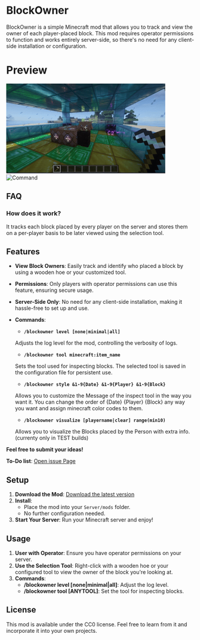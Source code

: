 # BlockOwner

BlockOwner is a simple Minecraft mod that allows you to track and view the owner of each player-placed block. This mod requires operator permissions to function and works entirely server-side, so there's no need for any client-side installation or configuration.

# Preview
![Preview](https://raw.githubusercontent.com/mastercion/minecraft_mod_fabric_blockowner/a52745b22d01ccf70d060d7c13c87ea1cbb6bcc9/media/gif/preview.gif) ![Command](https://raw.githubusercontent.com/mastercion/minecraft_mod_fabric_blockowner/refs/heads/media/media/gif/list_command.gif)

## FAQ
### **How does it work?**
It tracks each block placed by every player on the server and stores them on a per-player basis to be later viewed using the selection tool.

## Features

- **View Block Owners**: Easily track and identify who placed a block by using a wooden hoe or your customized tool.
- **Permissions**: Only players with operator permissions can use this feature, ensuring secure usage.
- **Server-Side Only**: No need for any client-side installation, making it hassle-free to set up and use.
- **Commands**:
  - **`/blockowner level [none|minimal|all]`**
  
  Adjusts the log level for the mod, controlling the verbosity of logs.
  - **`/blockowner tool minecraft:item_name`**
  
  Sets the tool used for inspecting blocks. The selected tool is saved in the configuration file for persistent use.
  - **`/blockowner style &1-9{Date} &1-9{Player} &1-9{Block}`**
  
  Allows you to customize the Message of the inspect tool in the way you want it. You can change the order of {Date} {Player} {Block} any way you want and assign minecraft color codes to them.
  - **`/blockowner visualize [playername|clear] range(min10)`**
  
  Allows you to visualize the Blocks placed by the Person with extra info. (currenty only in TEST builds)

**Feel free to submit your ideas!**

**To-Do list**: [Open issue Page](https://github.com/mastercion/minecraft_mod_fabric_blockowner/issues/1)

## Setup

1. **Download the Mod**: [Download the latest version](https://github.com/mastercion/minecraft_mod_fabric_blockowner/releases)
2. **Install**:
   - Place the mod into your `Server/mods` folder.
   - No further configuration needed.
3. **Start Your Server**: Run your Minecraft server and enjoy!

## Usage

1. **User with Operator**: Ensure you have operator permissions on your server.
2. **Use the Selection Tool**: Right-click with a wooden hoe or your configured tool to view the owner of the block you're looking at.
3. **Commands**:
   - **/blockowner level [none|minimal|all]**: Adjust the log level.
   - **/blockowner tool [ANYTOOL]**: Set the tool for inspecting blocks.

## License

This mod is available under the CC0 license. Feel free to learn from it and incorporate it into your own projects.
